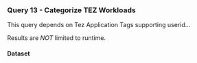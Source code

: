 ### Query 13 - Categorize TEZ Workloads

This query depends on Tez Application Tags supporting userid...

Results are *NOT* limited to runtime.

#### Dataset

